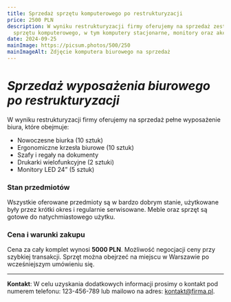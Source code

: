 ```yaml
---
title: Sprzedaż sprzętu komputerowego po restrukturyzacji
price: 2500 PLN
description: W wyniku restrukturyzacji firmy oferujemy na sprzedaż zestaw
  sprzętu komputerowego, w tym komputery stacjonarne, monitory oraz akcesoria.
date: 2024-09-25
mainImage: https://picsum.photos/500/250
mainImageAlt: Zdjęcie komputera biurowego na sprzedaż
---
```

# *Sprzedaż wyposażenia biurowego po restrukturyzacji*

W wyniku restrukturyzacji firmy oferujemy na sprzedaż pełne wyposażenie biura, które obejmuje:

* Nowoczesne biurka (10 sztuk)
* Ergonomiczne krzesła biurowe (10 sztuk)
* Szafy i regały na dokumenty
* Drukarki wielofunkcyjne (2 sztuki)
* Monitory LED 24” (5 sztuk)

### Stan przedmiotów

Wszystkie oferowane przedmioty są w bardzo dobrym stanie, użytkowane były przez krótki okres i regularnie serwisowane. Meble oraz sprzęt są gotowe do natychmiastowego użytku.

### Cena i warunki zakupu

Cena za cały komplet wynosi **5000 PLN**. Możliwość negocjacji ceny przy szybkiej transakcji. Sprzęt można obejrzeć na miejscu w Warszawie po wcześniejszym umówieniu się.

- - -

**Kontakt**: W celu uzyskania dodatkowych informacji prosimy o kontakt pod numerem telefonu: 123-456-789 lub mailowo na adres: kontakt@firma.pl.

